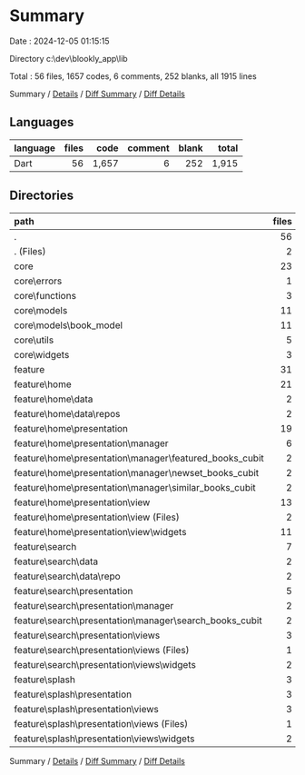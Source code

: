 # Summary

Date : 2024-12-05 01:15:15

Directory c:\\dev\\blookly_app\\lib

Total : 56 files,  1657 codes, 6 comments, 252 blanks, all 1915 lines

Summary / [Details](details.md) / [Diff Summary](diff.md) / [Diff Details](diff-details.md)

## Languages
| language | files | code | comment | blank | total |
| :--- | ---: | ---: | ---: | ---: | ---: |
| Dart | 56 | 1,657 | 6 | 252 | 1,915 |

## Directories
| path | files | code | comment | blank | total |
| :--- | ---: | ---: | ---: | ---: | ---: |
| . | 56 | 1,657 | 6 | 252 | 1,915 |
| . (Files) | 2 | 48 | 0 | 7 | 55 |
| core | 23 | 628 | 0 | 101 | 729 |
| core\\errors | 1 | 47 | 0 | 7 | 54 |
| core\\functions | 3 | 29 | 0 | 7 | 36 |
| core\\models | 11 | 396 | 0 | 69 | 465 |
| core\\models\\book_model | 11 | 396 | 0 | 69 | 465 |
| core\\utils | 5 | 92 | 0 | 11 | 103 |
| core\\widgets | 3 | 64 | 0 | 7 | 71 |
| feature | 31 | 981 | 6 | 144 | 1,131 |
| feature\\home | 21 | 717 | 0 | 93 | 810 |
| feature\\home\\data | 2 | 73 | 0 | 10 | 83 |
| feature\\home\\data\\repos | 2 | 73 | 0 | 10 | 83 |
| feature\\home\\presentation | 19 | 644 | 0 | 83 | 727 |
| feature\\home\\presentation\\manager | 6 | 102 | 0 | 44 | 146 |
| feature\\home\\presentation\\manager\\featured_books_cubit | 2 | 34 | 0 | 15 | 49 |
| feature\\home\\presentation\\manager\\newset_books_cubit | 2 | 34 | 0 | 14 | 48 |
| feature\\home\\presentation\\manager\\similar_books_cubit | 2 | 34 | 0 | 15 | 49 |
| feature\\home\\presentation\\view | 13 | 542 | 0 | 39 | 581 |
| feature\\home\\presentation\\view (Files) | 2 | 39 | 0 | 7 | 46 |
| feature\\home\\presentation\\view\\widgets | 11 | 503 | 0 | 32 | 535 |
| feature\\search | 7 | 177 | 1 | 34 | 212 |
| feature\\search\\data | 2 | 34 | 0 | 6 | 40 |
| feature\\search\\data\\repo | 2 | 34 | 0 | 6 | 40 |
| feature\\search\\presentation | 5 | 143 | 1 | 28 | 172 |
| feature\\search\\presentation\\manager | 2 | 34 | 0 | 15 | 49 |
| feature\\search\\presentation\\manager\\search_books_cubit | 2 | 34 | 0 | 15 | 49 |
| feature\\search\\presentation\\views | 3 | 109 | 1 | 13 | 123 |
| feature\\search\\presentation\\views (Files) | 1 | 25 | 0 | 4 | 29 |
| feature\\search\\presentation\\views\\widgets | 2 | 84 | 1 | 9 | 94 |
| feature\\splash | 3 | 87 | 5 | 17 | 109 |
| feature\\splash\\presentation | 3 | 87 | 5 | 17 | 109 |
| feature\\splash\\presentation\\views | 3 | 87 | 5 | 17 | 109 |
| feature\\splash\\presentation\\views (Files) | 1 | 11 | 0 | 3 | 14 |
| feature\\splash\\presentation\\views\\widgets | 2 | 76 | 5 | 14 | 95 |

Summary / [Details](details.md) / [Diff Summary](diff.md) / [Diff Details](diff-details.md)